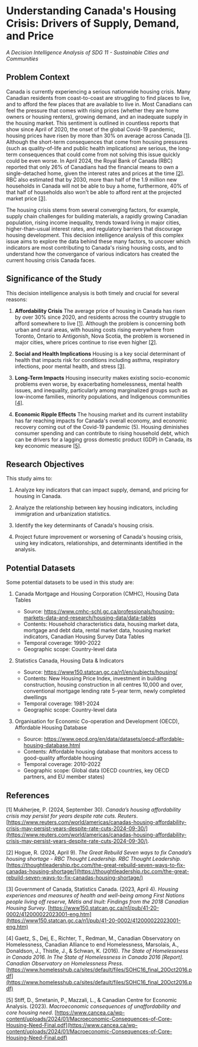 # Understanding Canada's Housing Crisis: Drivers of Supply, Demand, and Price
*A Decision Intelligence Analysis of SDG 11 - Sustainable Cities and Communities*


## Problem Context
Canada is currently experiencing a serious nationwide housing crisis. Many Canadian residents from coast-to-coast are struggling to find places to live, and to afford the few places that are available to live in. Most Canadians can feel the pressure that comes with rising prices (whether they are home owners or housing renters), growing demand, and an inadequate supply in the housing market. This sentiment is outlined in countless reports that show since April of 2020, the onset of the global Covid-19 pandemic, housing prices have risen by more than 30% on average across Canada [[1]](#1). Although the short-term consequences that come from housing pressures (such as quality-of-life and public health implications) are serious, the long-term consequences that could come from not solving this issue quickly could be even worse. In April 2024, the Royal Bank of Canada (RBC) reported that only 26% of Canadians had the financial means to own a single-detached home, given the interest rates and prices at the time [[2]](#2). RBC also estimated that by 2030, more than half of the 1.9 million new households in Canada will not be able to buy a home, furthermore, 40% of that half of households also won't be able to afford rent at the projected market price [[3]](#3).

The housing crisis stems from several converging factors, for example, supply chain challenges for building materials, a rapidly growing Canadian population, rising income inequality, trends toward living in major cities, higher-than-usual interest rates, and regulatory barriers that discourage housing development. This decision intelligence analysis of this complex issue aims to explore the data behind these many factors, to uncover which indicators are most contributing to Canada's rising housing costs, and to understand how the convergance of various indicators has created the current housing crisis Canada faces.


## Significance of the Study
This decision intelligence analysis is both timely and crucial for several reasons:

1. __Affordability Crisis__ The average price of housing in Canada has risen by over 30% since 2020, and residents across the country struggle to afford somewhere to live [[1]](#1). Although the problem is concerning both urban and rural areas, with housing costs rising everywhere from Toronto, Ontario to Antigonish, Nova Scotia, the problem is worsened in major cities, where prices continue to rise even higher [[2]](#2). 

2. __Social and Health Implications__ Housing is a key social determinant of health that impacts risk for conditions including asthma, respiratory infections, poor mental health, and stress [[3]](#3).

3. __Long-Term Impacts__ Housing insecurity makes existing socio-economic problems even worse, by exacerbating homelessness, mental health issues, and inequality, particularly among marginalized groups such as low-income families, minority populations, and Indigenous communities [[4]](#4).

4. __Economic Ripple Effects__ The housing market and its current instability has far reaching impacts for Canada's overall economy, and economic recovery coming out of the Covid-19 pandemic (5). Housing diminishes consumer spending and can contribute to rising household debt, which can be drivers for a lagging gross domestic product (GDP) in Canada, its key economic measure [[5]](#5).


## Research Objectives
This study aims to:

1. Analyze key indicators that can impact supply, demand, and pricing for housing in Canada.

2. Analyze the relationship between key housing indicators, including immigration and urbanization statistics.

3. Identify the key determinants of Canada's housing crisis.

4. Project future improvement or worsening of Canada's housing crisis, using key indicators, relationships, and determinants identified in the analysis.

## Potential Datasets
Some potential datasets to be used in this study are:

1. Canada Mortgage and Housing Corporation (CMHC), Housing Data Tables
   - Source: https://www.cmhc-schl.gc.ca/professionals/housing-markets-data-and-research/housing-data/data-tables
   - Contents: Household characteristics data, housing market data, mortgage and debt data, rental market data, housing market indicators, Canadian Housing Survey Data Tables
   - Temporal coverage: 1990-2022
   - Geographic scope: Country-level data

2. Statistics Canada, Housing Data & Indicators
   - Source: https://www150.statcan.gc.ca/n1/en/subjects/housing/
   - Contents: New Housing Price Index, investment in building construction, housing construction in all centres 10,000 and over, conventional mortgage lending rate 5-year term, newly completed dwellings
   - Temporal coverage: 1981-2024
   - Geographic scope: Country-level data

3. Organisation for Economic Co-operation and Development (OECD), Affordable Housing Database
   - Source: https://www.oecd.org/en/data/datasets/oecd-affordable-housing-database.html
   - Contents: Affordable housing database that monitors access to good-quality affordable housing
   - Temporal coverage: 2010-2022
   - Geographic scope: Global data (OECD countries, key OECD partners, and EU member states)


## References
<a id="1">[1]</a> Mukherjee, P. (2024, September 30). *Canada’s housing affordability crisis may persist for years despite rate cuts. Reuters*. [https://www.reuters.com/world/americas/canadas-housing-affordability-crisis-may-persist-years-despite-rate-cuts-2024-09-30/](https://www.reuters.com/world/americas/canadas-housing-affordability-crisis-may-persist-years-despite-rate-cuts-2024-09-30/).

<a id="2">[2]</a> Hogue, R. (2024, April 9). *The Great Rebuild Seven ways to fix Canada’s housing shortage - RBC Thought Leadership. RBC Thought Leadership*. [https://thoughtleadership.rbc.com/the-great-rebuild-seven-ways-to-fix-canadas-housing-shortage/](https://thoughtleadership.rbc.com/the-great-rebuild-seven-ways-to-fix-canadas-housing-shortage/)

<a id="3">[3]</a> Government of Canada, Statistics Canada. (2023, April 4). *Housing experiences and measures of health and well-being among First Nations people living off reserve, Métis and Inuit: Findings from the 2018 Canadian Housing Survey*. [https://www150.statcan.gc.ca/n1/pub/41-20-0002/412000022023001-eng.htm](https://www150.statcan.gc.ca/n1/pub/41-20-0002/412000022023001-eng.htm)

<a id="4">[4]</a> Gaetz, S., Dej, E., Richter, T., Redman, M., Canadian Observatory on Homelessness, Canadian Alliance to end Homelessness, Marsolais, A., Donaldson, J., Thistle, J., & Schwan, K. (2016). *The State of Homelessness in Canada 2016. In The State of Homelessness in Canada 2016 [Report]. Canadian Observatory on Homelessness Press*. [https://www.homelesshub.ca/sites/default/files/SOHC16_final_20Oct2016.pdf](https://www.homelesshub.ca/sites/default/files/SOHC16_final_20Oct2016.pdf)

<a id="5">[5]</a> Stiff, D., Smetanin, P., Mazzali, L., & Canadian Centre for Economic Analysis. (2023). *Macroeconomic consequences of unaffordability and core housing need*. [https://www.cancea.ca/wp-content/uploads/2024/01/Macroeconomic-Consequences-of-Core-Housing-Need-Final.pdf](https://www.cancea.ca/wp-content/uploads/2024/01/Macroeconomic-Consequences-of-Core-Housing-Need-Final.pdf)